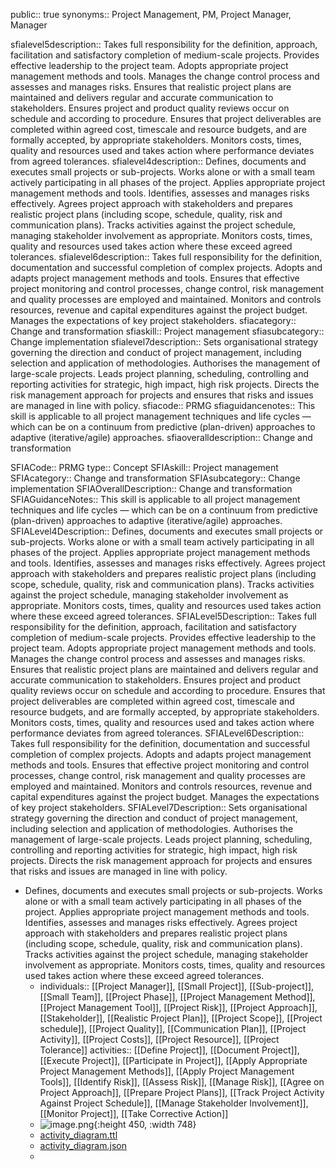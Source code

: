 public:: true
synonyms:: Project Management, PM, Project Manager, Manager


sfialevel5description:: Takes full responsibility for the definition, approach, facilitation and satisfactory completion of medium-scale projects. Provides effective leadership to the project team. Adopts appropriate project management methods and tools. Manages the change control process and assesses and manages risks. Ensures that realistic project plans are maintained and delivers regular and accurate communication to stakeholders. Ensures project and product quality reviews occur on schedule and according to procedure.  Ensures that project deliverables are completed within agreed cost, timescale and resource budgets, and are formally accepted, by appropriate stakeholders. Monitors costs, times, quality and resources used and takes action where  performance deviates from agreed tolerances.
sfialevel4description:: Defines, documents and executes small projects or sub-projects. Works alone or with a small team actively participating in all phases of the project. Applies appropriate project management methods and tools. Identifies, assesses and manages risks effectively. Agrees project approach with stakeholders and prepares realistic project plans (including scope, schedule, quality, risk and communication plans). Tracks activities against the project schedule, managing stakeholder involvement as appropriate. Monitors costs, times, quality and resources used takes action where these exceed agreed tolerances.
sfialevel6description:: Takes full responsibility for the definition, documentation and successful completion of complex projects. Adopts and adapts project management methods and tools. Ensures that effective project monitoring and control processes, change control, risk management and quality processes are employed and maintained. Monitors and controls resources, revenue and capital expenditures against the project budget. Manages the expectations of key project stakeholders.
sfiacategory:: Change and transformation
sfiaskill:: Project management
sfiasubcategory:: Change implementation
sfialevel7description:: Sets organisational strategy governing the direction and conduct of project management, including selection and application of methodologies. Authorises the management of large-scale projects. Leads project planning, scheduling, controlling and reporting activities for strategic, high impact, high risk projects. Directs the risk management approach for projects  and ensures that risks and issues are managed in line with policy.
sfiacode:: PRMG
sfiaguidancenotes:: This skill is applicable to all project management techniques and life cycles — which can be on a continuum from predictive (plan-driven) approaches to adaptive (iterative/agile) approaches.
sfiaoveralldescription:: Change and transformation

SFIACode:: PRMG
  type:: Concept
  SFIAskill:: Project management
  SFIAcategory:: Change and transformation
  SFIAsubcategory:: Change implementation
  SFIAOverallDescription:: Change and transformation
  SFIAGuidanceNotes:: This skill is applicable to all project management techniques and life cycles — which can be on a continuum from predictive (plan-driven) approaches to adaptive (iterative/agile) approaches.
  SFIALevel4Description:: Defines, documents and executes small projects or sub-projects. Works alone or with a small team actively participating in all phases of the project. Applies appropriate project management methods and tools. Identifies, assesses and manages risks effectively. Agrees project approach with stakeholders and prepares realistic project plans (including scope, schedule, quality, risk and communication plans). Tracks activities against the project schedule, managing stakeholder involvement as appropriate. Monitors costs, times, quality and resources used takes action where these exceed agreed tolerances.
  SFIALevel5Description:: Takes full responsibility for the definition, approach, facilitation and satisfactory completion of medium-scale projects. Provides effective leadership to the project team. Adopts appropriate project management methods and tools. Manages the change control process and assesses and manages risks. Ensures that realistic project plans are maintained and delivers regular and accurate communication to stakeholders. Ensures project and product quality reviews occur on schedule and according to procedure.  Ensures that project deliverables are completed within agreed cost, timescale and resource budgets, and are formally accepted, by appropriate stakeholders. Monitors costs, times, quality and resources used and takes action where  performance deviates from agreed tolerances.
  SFIALevel6Description:: Takes full responsibility for the definition, documentation and successful completion of complex projects. Adopts and adapts project management methods and tools. Ensures that effective project monitoring and control processes, change control, risk management and quality processes are employed and maintained. Monitors and controls resources, revenue and capital expenditures against the project budget. Manages the expectations of key project stakeholders.
  SFIALevel7Description:: Sets organisational strategy governing the direction and conduct of project management, including selection and application of methodologies. Authorises the management of large-scale projects. Leads project planning, scheduling, controlling and reporting activities for strategic, high impact, high risk projects. Directs the risk management approach for projects  and ensures that risks and issues are managed in line with policy.

- Defines, documents and executes small projects or sub-projects. Works alone or with a small team actively participating in all phases of the project. Applies appropriate project management methods and tools. Identifies, assesses and manages risks effectively. Agrees project approach with stakeholders and prepares realistic project plans (including scope, schedule, quality, risk and communication plans). Tracks activities against the project schedule, managing stakeholder involvement as appropriate. Monitors costs, times, quality and resources used takes action where these exceed agreed tolerances.
	- individuals:: [[Project Manager]], [[Small Project]], [[Sub-project]], [[Small Team]], [[Project Phase]], [[Project Management Method]], [[Project Management Tool]], [[Project Risk]], [[Project Approach]], [[Stakeholder]], [[Realistic Project Plan]], [[Project Scope]], [[Project schedule]], [[Project Quality]], [[Communication Plan]], [[Project Activity]], [[Project Costs]], [[Project Resource]], [[Project Tolerance]]
	  activities:: [[Define Project]], [[Document Project]], [[Execute Project]], [[Participate in Project]], [[Apply Appropriate Project Management Methods]], [[Apply Project Management Tools]], [[Identify Risk]], [[Assess Risk]], [[Manage Risk]], [[Agree on Project Approach]], [[Prepare Project Plans]], [[Track Project Activity Against Project Schedule]], [[Manage Stakeholder Involvement]], [[Monitor Project]], [[Take Corrective Action]]
	- ![image.png](../assets/image_1686727768616_0.png){:height 450, :width 748}
	- [activity_diagram.ttl](../assets/activity_diagram_1686729630027_0.ttl)
	- [activity_diagram.json](../assets/activity_diagram_1686729641653_0.json)
	-